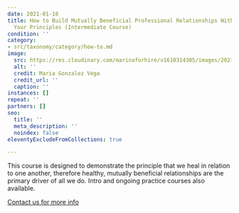 ```yaml
---
date: 2021-01-10
title: How to Build Mutually Beneficial Professional Relationships Without Violating
  Your Principles (Intermediate Course)
condition: ''
category:
- src/taxonomy/category/how-to.md
image:
  src: https://res.cloudinary.com/marinaforhire/v1610314305/images/2021/01/Stuck_at_Home_-_Breakfast_Time_rhcdyg.png
  alt: ''
  credit: Maria Gonzalez Vega
  credit_url: ''
  caption: ''
instances: []
repeat: ''
partners: []
seo:
  title: ''
  meta_description: ''
  noindex: false
eleventyExcludeFromCollections: true

---
```

This course is designed to demonstrate the principle that we heal in relation to one another, therefore healthy, mutually beneficial relationships are the primary driver of all we do. Intro and ongoing practice courses also available.

[Contact us for more info]()